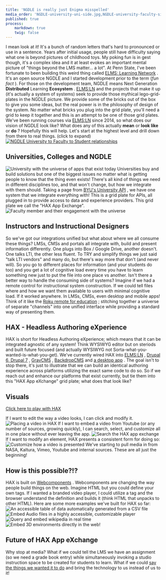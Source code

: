 ```yaml
---
title: 'NGDLE is really just Enigma misspelled'
media_order: 'NGDLE-university-uni-side.jpg,NGDLE-university-faculty-side.jpg,2018-01-24_16-39-55.png,2018-01-24_16-40-31.png,lrn-table.jpg,wikipedia-query.jpg,aframe-player.jpg,paper-audio-player.jpg,2018-01-31_10-01-18.png,NGDLE-university.jpg'
published: true
process:
    markdown: true
    twig: false
---
```



<p>I mean look at it! It's a bunch of random letters that's hard to pronounced or use in a sentence. Years after initial usage, people still have difficulty saying what one is beyond pictures of childhood toys. My poking fun is in gest though, it's a complex idea and it at least evokes an important mental picture of "things beyond the LMS matter... a lot".
At Penn State, I've been fortunate to been building this weird thing called <a href="https://www.elmsln.org/">ELMS: Learning Network</a>
. It's an open source NGDLE and I started development prior to the term (<em>fun fact</em>
). For those on the development team, NGDLE means Next Generation <strong>Distributed</strong>
 Learning <strong>Ecosystem</strong>
.
<a href="https://www.elmsln.org/">ELMS:LN</a>
 and the projects that make it up (it's actually a system of systems) seek to provide those mythical lego-grid-plates in the NGDLE picture. We provide some of the bricks out of the box to give you some ideas, but the real power is in the philosophy of design of the system. No matter what bricks you plug into the grid plate, you'll need a grid to keep it together and this is an attempt to be one of those grid plates.
We've been running courses via <a href="https://www.elmsln.org/">ELMS:LN</a>
 since 2014, so what does our vision of NGDLE look like? What does any of this actually <strong>mean</strong>
 or <strong>look like</strong>
 or <strong>do</strong>
? Hopefully this will help. Let's start at the highest level and drill down from there to real things. (click to expand)
<a href="/educause/NGDLE-university.jpg"><img alt="NGDLE University to Faculty to Student relationships" src="/images/e/4/e/1/7/e4e17905cd786316dd2485bc5e6bc8854f18661b-ngdle-university.jpeg"/></a>
</p>

<h2>Universities, Colleges and NGDLE</h2>

<p><img alt="University with the universe of apps that exist today" src="/images/9/3/5/b/7/935b7d832386eaf3173d063a70fe5000fc03dc1c-ngdle-university-uni-side.jpeg"/>
Universities buy and build solutions but one of the biggest issues no matter what is getting people to know that the thing even exists! There's all kind of things we need in different disciplines too, and that won't change, but how we integrate with them should. Taking a page from <a href="https://developer.byu.edu/docs/design-api/university-api-standard">BYU's University API</a>
, we have one system that we integrate everything with! This is a grid plate for APIs, all plugged in to provide access to data and experience providers. This grid plate we call the "HAX App Exchange".
<img alt="Faculty member and their engagement with the universe" src="/images/5/9/4/5/3/59453a821222752c90fa970c937c2c396bff61f5-ngdle-university-faculty-side.jpeg"/></p>

<h2>Instructors and Instructional Designers</h2>

<p>So we've got our integrations unified but what about where we all consume these things? LMSs, CMSs and portals all integrate with, build and present information differently. One plugs into Box / Google Drive, another doesn't. One talks LTI, the other less fluent. To TRY and simplify things we just said "talk LTI vendors" and many do, but there's way more that don't (and never will). So you go to different places for information (and your students do too) and you get a lot of cognitive load every time you have to learn something new just to put the file into one place vs another. Isn't there a better way to handle the consuming side of systems?
Imagine if we had a remote control for instructional system construction. If we could tell files where and how we want them available to users with minimal cognitive load. If it worked anywhere. In LMSs, CMSs, even desktop and mobile apps! Think of it like the <a href="http://btopro.com/blog/the-lms-is-cable-we-are-roku">Roku remote for education</a>
; stitching together a universe of separate "channels" into one unified interface while providing a standard way of presenting them.</p>

<h2>HAX - Headless Authoring eXperience</h2>

<p>HAX is short for Headless Authoring eXperience; which means that it can be integrated agnostic of any system! Think WYSIWYG editor but on steriods and built future focused (and actually WYSIWYG not Sorta-what-you-wanted-is-what-you-get). We've currently wired HAX into <a href="https://www.elmsln.org/">ELMS:LN</a>
, <a href="https://www.drupal.org/project/hax">Drupal 6, Drupal 7</a>
, <a href="https://github.com/elmsln/grav-plugin-hax">GravCMS</a>
, <a href="https://backdropcms.org/project/hax">BackdropCMS</a>
 and <a href="https://github.com/LRNWebComponents/hax-desktop-app">a desktop app</a>
. The goal isn't to stop there, it's just to illustrate that we can build an identical authoring experience across platforms utilizing the exact same code to do so.
So if we reach out and enhance our platforms that exist currently, but tie them into this "HAX App eXchange" grid plate; what does that look like?</p>

<h2>Visuals</h2>

<p><a href="http://haxtheweb.org">Click here to play with HAX</a>

If I want to edit the way a video looks, I can click and modify it.
<img alt="Placing a video in HAX" src="/images/f/8/6/7/4/f86741992df19f17d8ce4363a54f7b5488a433d9-2018-01-2416-40-31.png"/>
If I want to embed a video from Youtube (or any number of sources, growing quickly), I can search, select, and customize all in one place without ever leaving the app.
<img alt="Search the HAX app exchange" src="/images/1/f/a/0/3/1fa0330c3a59eb0cc283d3c0f50ca6c2f8ea291a-2018-01-3110-01-18.png"/>
If I want to modify an element, HAX presents a consistent form for doing so:
<img alt="Customize how a video is presented" src="/images/6/3/8/e/1/638e1b9aa04f832b94b3990fd81337636577cb0a-2018-01-2416-39-55.png"/>
We've starting to pull media in from NASA, Kaltura, Vimeo, Youtube and internal sources. These are all just the beginning!</p>

<h2>How is this possible?!?</h2>

<p>HAX is built on <a href="https://www.webcomponents.org">Webcomponents</a>
. Webcomponents are changing the way people build things on the web. Imagine HTML but you could define your own tags. If I wanted a branded video player, I could utilize a <code><video-player></code>
 tag and the browser understand the definition and builds it (think HTML that unpacks to other HTML). Here are some more examples we've built for HAX so far:
<img alt="An accessible table of data automatically generated from a CSV file" src="/images/5/d/0/0/1/5d001abe3546a023f3d0a7ad1290c8413119286f-lrn-table.jpeg"/>
<img alt="Embed Audio files in a highly accessible, customizable player" src="/images/7/d/6/3/4/7d6343c00020facd641ecd1827f9d2a3d995b920-paper-audio-player.jpeg"/>
<img alt="Query and embed wikipedia in real time" src="/images/e/0/c/5/2/e0c528920979e1f866a1ef709acea7fbe4e5aeb9-wikipedia-query.jpeg"/>
<img alt="Embed 3D environments directly in the web!" src="/images/9/b/9/1/f/9b91f14f7fc21a27ca87a415945ec7c186ec25e2-aframe-player.jpeg"/></p>

<h2>Future of HAX App eXchange</h2>

<p>Why stop at media? What if we could tell the LMS we have an assignment (so we need a grade book entry) while simultaneously invoking a studio instruction space to be created for students to learn. What if we could <a href="https://www.youtube.com/watch?v=Qn8LjXjtwTg">say the things we wanted it to do</a>
 and bring the technology to us instead of us to it!
</video-player></p>

